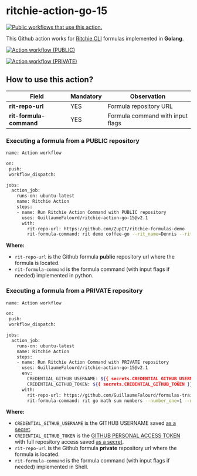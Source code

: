 # ritchie-action-go-15

<a href="https://github.com/search?q=GuillaumeFalourd+ritchie-action-go-15+path%3A.github%2Fworkflows+language%3AYAML&type=code" target="_blank" title="Public workflows that use this action."><img src="https://img.shields.io/endpoint?url=https%3A%2F%2Fapi-git-master.endbug.vercel.app%2Fapi%2Fgithub-actions%2Fused-by%3Faction%3DGuillaumeFalourd%2Fritchie-action-go-15%26badge%3Dtrue" alt="Public workflows that use this action."></a>

This Github action works for [Ritchie CLI](https://ritchiecli.io/) formulas implemented in **Golang**.

[![Action workflow (PUBLIC)](https://github.com/GuillaumeFalourd/ritchie-action-go-15/actions/workflows/public-repo-demo-workflow.yml/badge.svg)](https://github.com/GuillaumeFalourd/ritchie-action-go-15/actions/workflows/public-repo-demo-workflow.yml)

[![Action workflow (PRIVATE)](https://github.com/GuillaumeFalourd/ritchie-action-go-15/actions/workflows/private-repo-demo-workflow.yml/badge.svg)](https://github.com/GuillaumeFalourd/ritchie-action-go-15/actions/workflows/private-repo-demo-workflow.yml)

## How to use this action?

Field | Mandatory | Observation
------------ | ------------  | -------------
**rit-repo-url** | YES | Formula repository URL
**rit-formula-command** | YES | Formula command with input flags

### Executing a formula from a PUBLIC repository

```bash
name: Action workflow

on:
 push:
 workflow_dispatch:

jobs:
  action_job:
    runs-on: ubuntu-latest
    name: Ritchie Action
    steps:
    - name: Run Ritchie Action Command with PUBLIC repository
      uses: GuillaumeFalourd/ritchie-action-go-15@v2.1
      with:
        rit-repo-url: https://github.com/ZupIT/ritchie-formulas-demo
        rit-formula-command: rit demo coffee-go --rit_name=Dennis --rit_coffee_type=espresso --rit_delivery=false
```

**Where:**

- `rit-repo-url` is the Github formula **public** repository url where the formula is located.
- `rit-formula-command` is the formula command (with input flags if needed) implemented in python.

### Executing a formula from a PRIVATE repository

```bash
name: Action workflow

on:
 push:
 workflow_dispatch:

jobs:
  action_job:
    runs-on: ubuntu-latest
    name: Ritchie Action
    steps:
    - name: Run Ritchie Action Command with PRIVATE repository
      uses: GuillaumeFalourd/ritchie-action-go-15@v2.1
      env:
        CREDENTIAL_GITHUB_USERNAME: ${{ secrets.CREDENTIAL_GITHUB_USERNAME }}
        CREDENTIAL_GITHUB_TOKEN: ${{ secrets.CREDENTIAL_GITHUB_TOKEN }}
      with:
        rit-repo-url: https://github.com/GuillaumeFalourd/formulas-training
        rit-formula-command: rit go math sum numbers --number_one=1 --number_two=2
```

**Where:**

- `CREDENTIAL_GITHUB_USERNAME` is the GITHUB USERNAME saved [as a secret](https://docs.github.com/en/actions/reference/encrypted-secrets).
- `CREDENTIAL_GITHUB_TOKEN` is the [GITHUB PERSONAL ACCESS TOKEN](https://github.com/settings/tokens) with full repository access saved [as a secret](https://docs.github.com/en/actions/reference/encrypted-secrets).
- `rit-repo-url` is the Github formula **private** repository url where the formula is located.
- `rit-formula-command` is the formula command (with input flags if needed) implemented in Shell.

